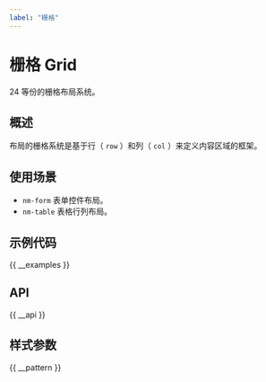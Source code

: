 ```yaml
---
label: "栅格"
---
```


# 栅格 Grid

24 等份的栅格布局系统。

## 概述

布局的栅格系统是基于行（ `row` ）和列（ `col` ）来定义内容区域的框架。

## 使用场景

-   `nm-form` 表单控件布局。
-   `nm-table` 表格行列布局。

## 示例代码

{{ __examples }}

## API

{{ __api }}

## 样式参数

{{ __pattern }}
